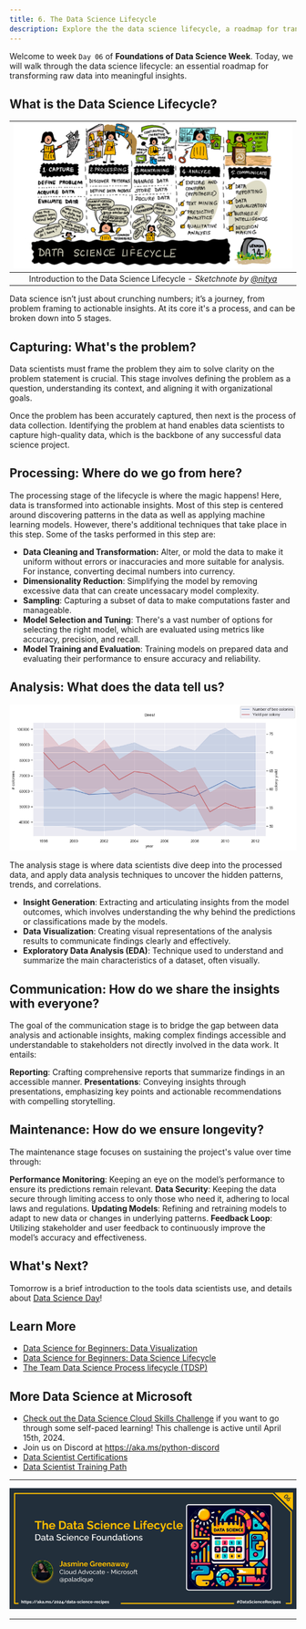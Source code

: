 ```yaml
---
title: 6. The Data Science Lifecycle
description: Explore the the data science lifecycle, a roadmap for transforming data into meaningful insights.
---
```


Welcome to week  `Day 06` of **Foundations of Data Science Week**. Today, we will walk through the data science lifecycle: an essential roadmap for transforming raw data into meaningful insights.

## What is the Data Science Lifecycle?

|![ Sketchnote by [(@sketchthedocs)](https://sketchthedocs.dev) ](./img/sketchnote-ds-lifecycle.png)|
|:---:|
| Introduction to the Data Science Lifecycle - _Sketchnote by [@nitya](https://twitter.com/nitya)_ |

Data science isn’t just about crunching numbers; it’s a journey, from problem framing to actionable insights. At its core it's a process, and can be broken down into 5 stages.

## Capturing: What's the problem?

Data scientists must frame the problem they aim to solve clarity on the problem statement is crucial.
This stage involves defining the problem as a question, understanding its context, and aligning it with organizational goals.

Once the problem has been accurately captured, then next is the process of data collection. Identifying the problem at hand enables data scientists to capture high-quality data, which is the backbone of any successful data science project.

## Processing: Where do we go from here?

The processing stage of the lifecycle is where the magic happens! Here, data is transformed into actionable insights. Most of this step is centered around discovering patterns in the data as well as applying machine learning models. However, there's additional techniques that take place in this step. Some of the tasks performed in this step are:

- **Data Cleaning and Transformation:** Alter, or mold the data to make it uniform without errors or inaccuracies and more suitable for analysis. For instance, converting decimal numbers into currency.
- **Dimensionality Reduction**: Simplifying the model by removing excessive data that can create uncessacary model complexity.
- **Sampling**: Capturing a subset of data to make computations faster and manageable.
- **Model Selection and Tuning**: There's a vast number of options for selecting the right model, which are evaluated using metrics like accuracy, precision, and recall.
- **Model Training and Evaluation**: Training models on prepared data and evaluating their performance to ensure accuracy and reliability.

## Analysis: What does the data tell us?

![Visualization on the number of bee colonies from 1998 to 2012 ](./img/data-viz-analysis.png)

The analysis stage is where data scientists dive deep into the processed data, and apply data analysis techniques to uncover the hidden patterns, trends, and correlations.

- **Insight Generation**: Extracting and articulating insights from the model outcomes, which involves understanding the why behind the predictions or classifications made by the models.
- **Data Visualization**: Creating visual representations of the analysis results to communicate findings clearly and effectively.
- **Exploratory Data Analysis (EDA)**: Technique used  to understand and summarize the main characteristics of a dataset, often visually.

## Communication: How do we share the insights with everyone?

The goal of the communication stage is to bridge the gap between data analysis and actionable insights, making complex findings accessible and understandable to stakeholders not directly involved in the data work. It entails:

**Reporting**: Crafting comprehensive reports that summarize findings in an accessible manner.
**Presentations**: Conveying insights through presentations, emphasizing key points and actionable recommendations with compelling storytelling.

## Maintenance: How do we ensure longevity?

The maintenance stage focuses on sustaining the project's value over time through:

**Performance Monitoring**: Keeping an eye on the model’s performance to ensure its predictions remain relevant.
**Data Security**: Keeping the data secure through limiting access to only those who need it, adhering to local laws and regulations.
**Updating Models**: Refining and retraining models to adapt to new data or changes in underlying patterns.
**Feedback Loop**: Utilizing stakeholder and user feedback to continuously improve the model’s accuracy and effectiveness.

## What's Next?

Tomorrow is a brief introduction to the tools data scientists use, and details about [Data Science Day](https://aka.ms/Python/DataScienceDay)!

## Learn More

- [Data Science for Beginners: Data Visualization](https://aka.ms/python/DataScienceDay/DataViz)
- [Data Science for Beginners: Data Science Lifecycle](https://aka.ms/python/DataScienceDay/DataScienceLifecycle)
- [The Team Data Science Process lifecycle (TDSP)](https://aka.ms/python/DataScienceDay/TDSP)

## More Data Science at Microsoft

- [Check out the Data Science Cloud Skills Challenge](https://aka.ms/python/DataScienceDay/CSC) if you want to go through some self-paced learning! This challenge is active until April 15th, 2024.
- Join us on Discord at https://aka.ms/python-discord
- [Data Scientist Certifications](https://learn.microsoft.com/credentials/certifications/roles/data-scientist)
- [Data Scientist Training Path](https://learn.microsoft.com/training/career-paths/data-scientist)

<!-- for DEV.TO
---
title: The Data Science Lifecycle
published: false
description: Explore the the data science lifecycle, a roadmap for transforming data into meaningful insights.
tags: data science, machine learning, python
series: 14 Days of Data Science
canonical_url: https://aka.ms/2024/data-science-recipes

cover_image: 
--- -->

---

![Banner For Week 1 Post 6](./img/banners/DataScienceDay-Foundations-6.png)

---